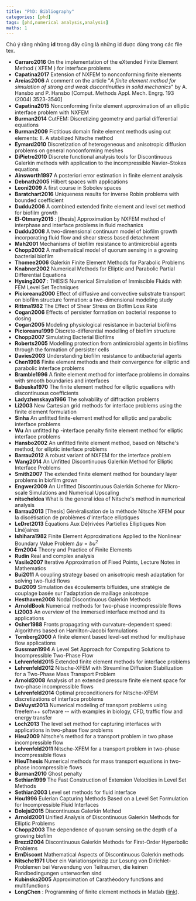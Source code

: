 ```yaml
---
title: "PhD: Bibliography"
categories: [phd]
tags: [phd,numerical analysis,analysis]
maths: 1
---
```


Chú ý rằng những **id** trong đây cũng là những id được dùng trong các file tex.

- **Carraro2016** On the implementation of the eXtended Finite Element Method ( XFEM ) for interface problems
- **Capatina2017** Extension of NXFEM to nonconforming finite elements
- **Areias2006** A comment on the article "*A finite element method for simulation of strong and weak discontinuities in solid mechanics*" by A. Hansbo and P. Hansbo [Comput. Methods Appl. Mech. Engrg. 193 (2004) 3523-3540]
- **Capatina2015** Nonconforming ﬁnite element approximation of an elliptic interface problem with NXFEM
- **Burman2014** CutFEM: Discretizing geometry and partial differential equations
- **Burman2009** Fictitious domain ﬁnite element methods using cut elements: II. A stabilized Nitsche method
- **Eymard2010** Discretization of heterogeneous and anisotropic diffusion problems on general nonconforming meshes
- **DiPietro2010** Discrete functional analysis tools for Discontinuous Galerkin methods with application to the incompressible Navier–Stokes equations
- **Ainsworth1997** A posteriori error estimation in finite element analysis
- **Debnath2005** Hilbert spaces with applications
- **Leoni2009** A first course in Sobolev spaces
- **Baratchart2016** Uniqueness results for inverse Robin problems with bounded coefficient
- **Duddu2006** A combined extended finite element and level set method for biofilm growth
- **El-Otmany2015** : [thesis] Approximation by NXFEM method of interphase and interface problems in fluid mechanics
- **Duddu2008** A two-dimensional continuum model of biofilm growth incorporating fluid flow and shear stress based detachment
- **Mah2001** Mechanisms of biofilm resistance to antimicrobial agents
- **Chopp2002** A mathematical model of quorum sensing in a growing bacterial biofilm
- **Thomee2006** Galerkin Finite Element Methods for Parabolic Problems
- **Knabner2002** Numerical Methods for Elliptic and Parabolic Partial Differential Equations
- **Hysing2007** : THESIS Numerical Simulation of Immiscible Fluids with FEM Level Set Techniques 
- **Picioreanu2000** Effect of diffusive and convective substrate transport on biofilm structure formation: a two-dimensional modeling study
- **Rittma1982** The Effect of Shear Stress on Bioflm Loss Rate
- **Cogan2006** Effects of persister formation on bacterial response to dosing
- **Cogan2005** Modeling physiological resistance in bacterial biofilms
- **Picioreanu1999** Discrete-differential modelling of biofilm structure
- **Chopp2007** Simulating Bacterial Biofilms
- **Roberts2005** Modelling protection from antimicrobial agents in biofilms through the formation of persister cells
- **Davies2003** Understanding biofilm resistance to antibacterial agents
- **Chen1998** Finite element methods and their convergence for elliptic and parabolic interface problems
- **Bramble1996** A finite element method for interface problems in domains with smooth boundaries and interfaces
- **Babuska1970** The finite element method for elliptic equations with discontinuous coefficients
- **Ladyzhenskaya1966** The solvability of diffraction problems
- **Li2003** New Cartesian grid methods for interface problems using the finite element formulation
- **Sinha** An unfitted finite-element method for elliptic and parabolic interface problems
- **Wu** An unfitted hp -interface penalty finite element method for elliptic interface problems
- **Hansbo2002** An unfitted finite element method, based on Nitsche's method, for elliptic interface problems
- **Barrau2012** A robust variant of NXFEM for the interface problem
- **Wang2014** An Unfitted Discontinuous Galerkin Method for Elliptic Interface Problems
- **Smith2007** The extended finite element method for boundary layer problems in biofilm grown 
- **Engwer2009** An Unfitted Discontinuous Galerkin Scheme for Micro-scale Simulations and Numerical Upscaling
- **nitscheIdea** What is the general idea of Nitsche's method in numerical analysis
- **Barrau2013** [Thesis] Généralisation de la méthode Nitsche XFEM pour la discétisation de problèmes d'interface elliptiques
- **LeDret2013** Équations Aux Dé}rivées Partielles Elliptiques Non Liné}aires
- **Ishihara1982** Finite Element Approximations Applied to the Nonlinear Boundary Value Problem $\Delta u=bu^2$
- **Ern2004** Theory and Practice of Finite Elements
- **Rudin** Real and complex analysis
- **Vasile2007** Iterative Approximation of Fixed Points, Lecture Notes in Mathematics 
- **Bui2011** A coupling strategy based on anisotropic mesh adaptation for solving two-fluid flows
- **Bui2009** Simulation des écoulements bifluides, une stratégie de couplage basée sur l'adaptation de maillage anisotrope
- **Hesthaven2008** Nodal Discontinuous Galerkin Methods
- **ArnoldBook** Numerical methods for two-phase incompressible flows
- **Li2003** An overview of the immersed interface method and its applications
- **Osher1988** Fronts propagating with curvature-dependent speed: Algorithms based on Hamilton-Jacobi formulations
- **Tornberg2000** A finite element based level-set method for multiphase flow applications
- **Sussman1994** A Level Set Approach for Computing Solutions to Incompressible Two-Phase Flow
- **Lehrenfeld2015** Extended finite element methods for interface problems
- **Lehrenfeld2012** Nitsche-XFEM with Streamline Diffusion Stabilization for a Two-Phase Mass Transport Problem
- **Arnold2008** Analysis of an extended pressure finite element space for two-phase incompressible flows
- **Lehrenfeld2014** Optimal preconditioners for Nitsche-XFEM discretizations of interface problems
- **DeVuyst2013** Numerical modeling of transport problems using freefem++ software -- with examples in biology, CFD, traffic flow and energy transfer
- **Loch2013** The level set method for capturing interfaces with applications in two-phase flow problems
- **Hieu2009** Nitsche's method for a transport problem in two phase incompressible flow
- **Lehrenfeld2011** Nitsche-XFEM for a transport problem in two-phase incompressible flows
- **HieuThesis** Numerical methods for mass transport equations in two-phase incompressible flows
- **Burman2010** Ghost penalty
- **Sethian1999** The Fast Construction of Extension Velocities in Level Set Methods
- **Sethian2003** Level set methods for fluid interface
- **Hou1996** Eulerian Capturing Methods Based on a Level Set Formulation for Incompressible Fluid Interfaces
- **Dolejsi2015** Discontinuous Galerkin Method
- **Arnold2001** Unified Analysis of Discontinuous Galerkin Methods for Elliptic Problems
- **Chopp2003** The dependence of quorum sensing on the depth of a growing biofilm
- **Brezzi2004** Discontinuous Galerkin Methods for First-Order Hyperbolic Problems
- **ErnDiscont** Mathematical Aspects of Discontinuous Galerkin methods
- **Nitsche1971** Uber ein Variationsprinzip zur Losung von Dirichlet-Problemen bei Verwendung von Teilraumen, die keinen Randbedingungen unterworfen sind
- **Kubinska2005** Approximation of Carathéodory functions and multifunctions
- **LongChen** : Programming of finite element methods in Matlab ([link](https://www.math.uci.edu/~chenlong/226/Ch3FEMCode.pdf)).